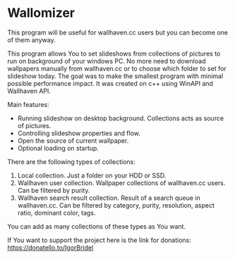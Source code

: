 # Wallomizer

This program will be useful for wallhaven.cc users but you can become one of them anyway.

This program allows You to set slideshows from collections of pictures to run on background of your windows PC.
No more need to download wallpapers manually from wallhaven.cc or to choose which folder to set for slideshow today.
The goal was to make the smallest program with minimal possible performance impact.
It was created on c++ using WinAPI and Wallhaven API.

Main features:
- Running slideshow on desktop background. Collections acts as source of pictures.
- Controlling slideshow properties and flow.
- Open the source of current wallpaper.
- Optional loading on startup.

There are the following types of collections:
1. Local collection.
Just a folder on your HDD or SSD.
2. Wallhaven user collection.
Wallpaper collections of wallhaven.cc users. Can be filtered by purity.
3. Wallhaven search result collection.
Result of a search queue in wallhaven.cc. Can be filtered by category, purity, resolution, aspect ratio, dominant color, tags.

You can add as many collections of these types as You want.

If You want to support the project here is the link for donations:
https://donatello.to/IgorBridel
